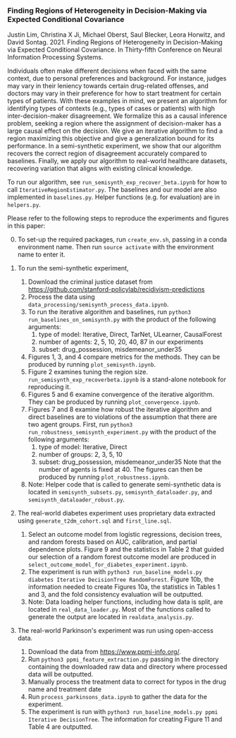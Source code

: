 ### Finding Regions of Heterogeneity in Decision-Making via Expected Conditional Covariance

Justin Lim, Christina X Ji, Michael Oberst, Saul Blecker, Leora Horwitz, and David Sontag. 2021. Finding Regions of Heterogeneity in Decision-Making via Expected Conditional Covariance. In Thirty-fifth Conference on Neural Information Processing Systems.

Individuals often make different decisions when faced with the same context, due to personal preferences and background.  For instance, judges may vary in their leniency towards certain drug-related offenses, and doctors may vary in their preference for how to start treatment for certain types of patients.  With these examples in mind, we present an algorithm for identifying types of contexts (e.g., types of cases or patients) with high inter-decision-maker disagreement.  We formalize this as a causal inference problem, seeking a region where the assignment of decision-maker has a large causal effect on the decision.  We give an iterative algorithm to find a region maximizing this objective and give a generalization bound for its performance. In a semi-synthetic experiment, we show that our algorithm recovers the correct region of disagreement accurately compared to baselines. Finally, we apply our algorithm to real-world healthcare datasets, recovering variation that aligns with existing clinical knowledge.

To run our algorithm, see `run_semisynth_exp_recover_beta.ipynb` for how to call `IterativeRegionEstimator.py`. The baselines and  our model are also implemented in `baselines.py`. Helper functions (e.g. for evaluation) are in `helpers.py`.

Please refer to the following steps to reproduce the experiments and figures in this paper:

0. To set-up the required packages, run `create_env.sh`, passing in a conda environment name. Then run `source activate` with the environment name to enter it.

1. To run the semi-synthetic experiment,
    1. Download the criminal justice dataset from https://github.com/stanford-policylab/recidivism-predictions
    2. Process the data using  `data_processing/semisynth_process_data.ipynb`.
    2. To run the iterative algorithm and baselines, run `python3 run_baselines_on_semisynth.py` with the product of the following arguments:
        1. type of model: Iterative, Direct, TarNet, ULearner, CausalForest
        2. number of agents: 2, 5, 10, 20, 40, 87 in our experiments
        3. subset: drug_possession, misdemeanor_under35
    3. Figures 1, 3, and 4 compare metrics for the methods. They can be produced by running `plot_semisynth.ipynb`.
    4. Figure 2 examines tuning the region size. `run_semisynth_exp_recoverbeta.ipynb` is a stand-alone notebook for reproducing it.
    5. Figures 5 and 6 examine convergence of the iterative algorithm. They can be produced by running `plot_convergence.ipynb`.
    6. Figures 7 and 8 examine how robust the iterative algorithm and direct baselines are to violations of the assumption that there are two agent groups. First, run `python3 run_robustness_semisynth_experiment.py` with the product of the following arguments:
        1. type of model: Iterative, Direct
        2. number of groups: 2, 3, 5, 10
        3. subset: drug_possession, misdemeanor_under35
       Note that the number of agents is fixed at 40. The figures can then be produced by running `plot_robustness.ipynb`.
    7. Note: Helper code that is called to generate semi-synthetic data is located in `semisynth_subsets.py`, `semisynth_dataloader.py`, and `semisynth_dataloader_robust.py`.
    
2. The real-world diabetes experiment uses proprietary data extracted using `generate_t2dm_cohort.sql` and `first_line.sql`.
    1. Select an outcome model from logistic regressions, decision trees, and random forests  based on AUC, calibration, and partial dependence plots. Figure 9 and the statistics in Table 2 that guided our selection of a random forest outcome model are produced in `select_outcome_model_for_diabetes_experiment.ipynb`.
    2. The experiment is run with `python3 run_baseline_models.py diabetes Iterative DecisionTree RandomForest`. Figure 10b,  the information needed to create Figures 10a, the statistics in Tables 1 and 3, and the fold consistency evaluation  will be outputted.
    3. Note: Data loading helper functions, including how data is split, are located in `real_data_loader.py`. Most of the functions called to generate the output are located in `realdata_analysis.py`.
    
3. The real-world Parkinson's experiment was run using open-access data.
    1. Download the data from https://www.ppmi-info.org/. 
    2. Run `python3 ppmi_feature_extraction.py` passing in the directory containing the downloaded raw data and directory where processed data will be outputted.
    3. Manually process the treatment data to correct for typos in the drug name and treatment date
    4. Run `process_parkinsons_data.ipynb` to gather the data for the experiment.
    5. The experiment is run with `python3 run_baseline_models.py ppmi Iterative DecisionTree`. The information for creating Figure 11 and Table 4 are outputted.